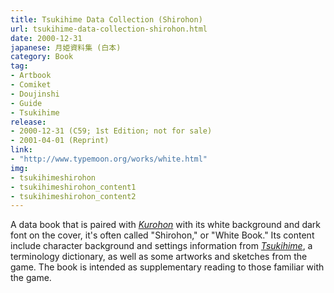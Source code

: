 ```yaml
---
title: Tsukihime Data Collection (Shirohon)
url: tsukihime-data-collection-shirohon.html
date: 2000-12-31
japanese: 月姫資料集 (白本)
category: Book
tag:
- Artbook
- Comiket
- Doujinshi
- Guide
- Tsukihime
release:
- 2000-12-31 (C59; 1st Edition; not for sale)
- 2001-04-01 (Reprint)
link:
- "http://www.typemoon.org/works/white.html"
img:
- tsukihimeshirohon
- tsukihimeshirohon_content1
- tsukihimeshirohon_content2
---
```


A data book that is paired with [*Kurohon*](tsukihime-settings-collection-kurohon.html) with its white background and dark font on the cover, it's often called "Shirohon," or "White Book." Its content include character background and settings information from [*Tsukihime*](tsukihime.html), a terminology dictionary, as well as some artworks and sketches from the game. The book is intended as supplementary reading to those familiar with the game.